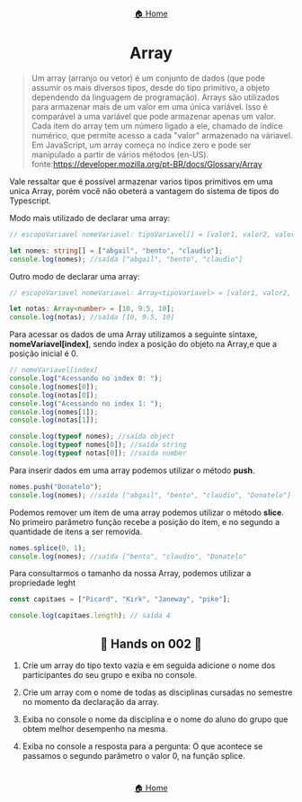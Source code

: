 <center>

[🏠 Home](../index.md)

</center>

#

<h1 align="center">Array</h1>

> Um array (arranjo ou vetor) é um conjunto de dados (que pode assumir os mais diversos tipos, desde do tipo primitivo, a objeto dependendo da linguagem de programação). Arrays são utilizados para armazenar mais de um valor em uma única variável. Isso é comparável a uma variável que pode armazenar apenas um valor.
> Cada item do array tem um número ligado a ele, chamado de índice numérico, que permite acesso a cada "valor" armazenado na váriavel.
> Em JavaScript, um array começa no índice zero e pode ser manipulado a partir de vários métodos (en-US).
> fonte:https://developer.mozilla.org/pt-BR/docs/Glossary/Array

Vale ressaltar que é possível armazenar varios tipos primitivos em uma unica Array, porém você não obeterá a vantagem do sistema de tipos do Typescript.

Modo mais utilizado de declarar uma array:

```typescript
// escopoVariavel nomeVariavel: tipoVariavel[] = [valor1, valor2, valor3]

let nomes: string[] = ["abgail", "bento", "claudio"];
console.log(nomes); //saída ["abgail", "bento", "claudio"]
```

Outro modo de declarar uma array:

```typescript
// escopoVariavel nomeVariavel: Array<tipoVariavel> = [valor1, valor2, valor3]

let notas: Array<number> = [10, 9.5, 10];
console.log(notas); //saída [10, 9.5, 10]
```

Para acessar os dados de uma Array utilizamos a seguinte sintaxe, **nomeVariavel[index]**, sendo index a posição do objeto na Array,e que a posição inicial é 0.

```typescript
// nomeVariavel[index]
console.log("Acessando no index 0: ");
console.log(nomes[0]);
console.log(notas[0]);
console.log("Acessando no index 1: ");
console.log(nomes[1]);
console.log(notas[1]);
```

```typescript
console.log(typeof nomes); //saída object
console.log(typeof nomes[0]); //saída string
console.log(typeof notas[0]); //saída number
```

Para inserir dados em uma array podemos utilizar o método **push**.

```typescript
nomes.push("Donatelo");
console.log(nomes); //saída ["abgail", "bento", "claudio", "Donatelo"]
```

Podemos remover um item de uma array podemos utilizar o método **slice**. No primeiro parâmetro função recebe a posição do item, e no segundo a quantidade de itens a ser removida.

```typescript
nomes.splice(0, 1);
console.log(nomes); //saída ["bento", "claudio", "Donatelo"
```

Para consultarmos o tamanho da nossa Array, podemos utilizar a propriedade leght

```typescript
const capitaes = ["Picard", "Kirk", "Janeway", "pike"];

console.log(capitaes.length); // saída 4
```

<h2 align="center"> 
	🎲 Hands on 002 🎲
</h2>

1. Crie um array do tipo texto vazia e em seguida adicione o nome dos participantes do seu grupo e exiba no console.

2. Crie um array com o nome de todas as disciplinas cursadas no semestre no momento da declaração da array.

3. Exiba no console o nome da disciplina e o nome do aluno do grupo que obtem melhor desempenho na mesma.

4. Exiba no console a resposta para a pergunta: O que acontece se passamos o segundo parâmetro o valor 0, na função splice.

#

<center>

[🏠 Home](../index.md)

</center>
